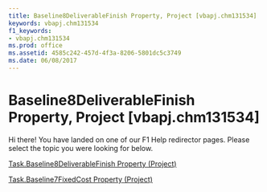 ```yaml
---
title: Baseline8DeliverableFinish Property, Project [vbapj.chm131534]
keywords: vbapj.chm131534
f1_keywords:
- vbapj.chm131534
ms.prod: office
ms.assetid: 4585c242-457d-4f3a-8206-5801dc5c3749
ms.date: 06/08/2017
---
```



# Baseline8DeliverableFinish Property, Project [vbapj.chm131534]

Hi there! You have landed on one of our F1 Help redirector pages. Please select the topic you were looking for below.

[Task.Baseline8DeliverableFinish Property (Project)](http://msdn.microsoft.com/library/127e1dd5-2d5e-d3c8-fdb6-007bb29c117f%28Office.15%29.aspx)

[Task.Baseline7FixedCost Property (Project)](http://msdn.microsoft.com/library/48f0adf9-57ce-2b4a-774c-f14755255edc%28Office.15%29.aspx)


